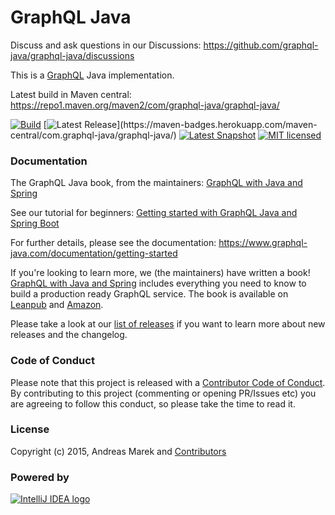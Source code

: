 # GraphQL Java

Discuss and ask questions in our Discussions: https://github.com/graphql-java/graphql-java/discussions

This is a [GraphQL](https://github.com/graphql/graphql-spec) Java implementation.

Latest build in Maven central: https://repo1.maven.org/maven2/com/graphql-java/graphql-java/

[![Build](https://github.com/graphql-java/graphql-java/actions/workflows/master.yml/badge.svg)](https://github.com/graphql-java/graphql-java/actions/workflows/master.yml)
[![Latest Release](https://img.shields.io/maven-central/v/com.graphql-java/graphql-java?versionPrefix=23.)](https://maven-badges.herokuapp.com/maven-central/com.graphql-java/graphql-java/)
[![Latest Snapshot](https://img.shields.io/maven-central/v/com.graphql-java/graphql-java?label=maven-central%20snapshot&versionPrefix=0)](https://maven-badges.herokuapp.com/maven-central/com.graphql-java/graphql-java/)
[![MIT licensed](https://img.shields.io/badge/license-MIT-green)](https://github.com/graphql-java/graphql-java/blob/master/LICENSE.md)

### Documentation

The GraphQL Java book, from the maintainers: [GraphQL with Java and Spring](https://leanpub.com/graphql-java/)

See our tutorial for beginners: [Getting started with GraphQL Java and Spring Boot](https://www.graphql-java.com/tutorials/getting-started-with-spring-boot/)

For further details, please see the documentation: https://www.graphql-java.com/documentation/getting-started

If you're looking to learn more, we (the maintainers) have written a book! [GraphQL with Java and Spring](https://leanpub.com/graphql-java) includes everything you need to know to build a production ready GraphQL service. The book is available on [Leanpub](https://leanpub.com/graphql-java) and [Amazon](https://www.amazon.com/GraphQL-Java-Spring-Andreas-Marek-ebook/dp/B0C96ZYWPF/).

Please take a look at our [list of releases](https://github.com/graphql-java/graphql-java/releases) if you want to learn more about new releases and the changelog.

### Code of Conduct

Please note that this project is released with a [Contributor Code of Conduct](CODE_OF_CONDUCT.md).
By contributing to this project (commenting or opening PR/Issues etc) you are agreeing to follow this conduct, so please
take the time to read it.

### License

Copyright (c) 2015, Andreas Marek and [Contributors](https://github.com/graphql-java/graphql-java/graphs/contributors)

### Powered by
[![IntelliJ IDEA logo](https://resources.jetbrains.com/storage/products/company/brand/logos/IntelliJ_IDEA.svg)](https://jb.gg/OpenSourceSupport)
